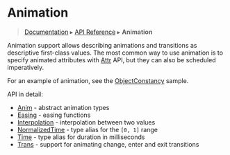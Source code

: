 # Animation
> [Documentation](../README.md) ▸ [API Reference](API.md) ▸ **Animation**

Animation support allows describing animations and transitions as descriptive
first-class values. The most common way to use animation is to specify animated
attributes with [Attr](Attr.md) API, but they can also be scheduled imperatively.

For an example of animation, see the
[ObjectConstancy](http://intellifactory.github.io/websharper.ui.next.samples/#samples/samples/ObjectConstancy) sample.

API in detail:

* [Anim](Anim.md) - abstract animation types
* [Easing](Easing.md) - easing functions
* [Interpolation](Interpolation.md) - interpolation between two values
* [NormalizedTime](NormalizedTime.md) - type alias for the `[0, 1]` range
* [Time](Time.md) - type alias for duration in milliseconds
* [Trans](Trans.md) - support for animating change, enter and exit transitions
 
